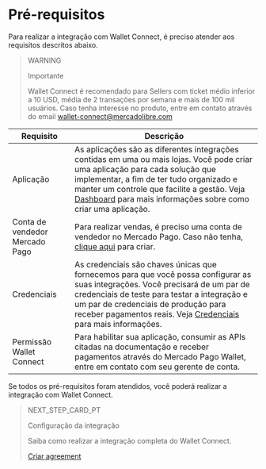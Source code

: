 # Pré-requisitos

Para realizar a integração com Wallet Connect, é preciso atender aos requisitos descritos abaixo.

> WARNING
>
> Importante
>
> Wallet Connect é recomendado para Sellers com ticket médio inferior a 10 USD, média de 2 transações por semana e mais de 100 mil usuários. Caso tenha interesse no produto, entre em contato através do email wallet-connect@mercadolibre.com

| Requisito  | Descrição  |
| --- | --- |
| Aplicação  | As aplicações são as diferentes integrações contidas em uma ou mais lojas. Você pode criar uma aplicação para cada solução que implementar, a fim de ter tudo organizado e manter um controle que facilite a gestão. Veja [Dashboard](/developers/pt/docs/wallet-connect/additional-content/dashboard/introduction) para mais informações sobre como criar uma aplicação.  |
| Conta de vendedor Mercado Pago  | Para realizar vendas, é preciso uma conta de vendedor no Mercado Pago. Caso não tenha, [clique aqui](https://www.mercadopago.com.br/hub/registration/landing) para criar.  |
| Credenciais  | As credenciais são chaves únicas que fornecemos para que você possa configurar as suas integrações. Você precisará de um par de credenciais de teste para testar a integração e um par de credenciais de produção para receber pagamentos reais. Veja [Credenciais](/developers/pt/docs/wallet-connect/additional-content/credentials) para mais informações.  |
| Permissão Wallet Connect  | Para habilitar sua aplicação, consumir as APIs citadas na documentação e receber pagamentos através do Mercado Pago Wallet, entre em contato com seu gerente de conta.  |

Se todos os pré-requisitos foram atendidos, você poderá realizar a integração com Wallet Connect.

> NEXT_STEP_CARD_PT
>
> Configuração da integração
>
> Saiba como realizar a integração completa do Wallet Connect.
>
> [Criar agreement](/developers/pt/docs/wallet-connect/integration-configuration/create-agreement)
